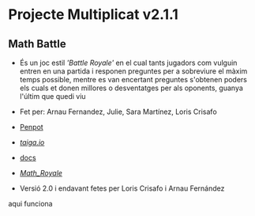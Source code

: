 # Projecte Multiplicat v2.1.1


## Math Battle

* És un joc estil _'Battle Royale'_ en el cual tants jugadors com vulguin entren en una partida i responen preguntes per a sobreviure el màxim temps possible, mentre es van encertant preguntes s'obtenen poders els cuals et donen millores o desventatges per als oponents, guanya l'últim que quedi viu
* Fet per: Arnau Fernandez, Julie, Sara Martínez, Loris Crisafo
* [Penpot](https://design.penpot.app/#/view/54bc2d4c-edbd-8093-8003-80931b4ca8b7?page-id=54bc2d4c-edbd-8093-8003-80931b4ca8b8&section=interactions&index=0&share-id=73908b91-865e-8140-8003-8094317d5d68)
* *[taiga.io](https://tree.taiga.io/project/arnfergil-tr2-multiplicat-7-orejas)*
* [docs](./doc) 
* *[Math_Royale](http://mathroyale.daw.inspedralbes.cat/vuetify/)*


* Versió 2.0 i endavant fetes per Loris Crisafo i Arnau Fernández


aqui funciona
